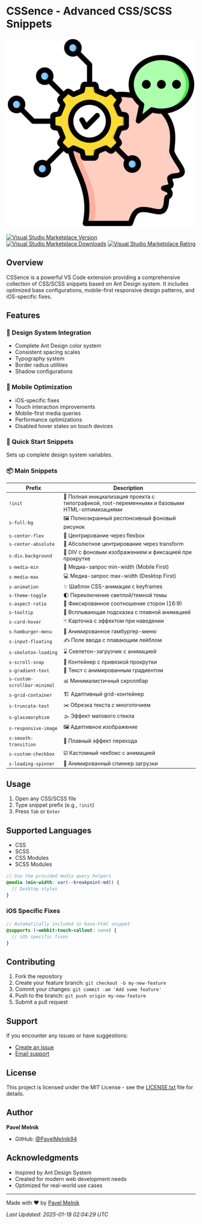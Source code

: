 # CSSence - Advanced CSS/SCSS Snippets

![CSSence Logo](images/icon.png)

[![Visual Studio Marketplace Version](https://img.shields.io/visual-studio-marketplace/v/PavelMelnik.cssence.svg?color=blue&amp;label=VS%20Code%20Marketplace&logo=visual-studio-code)](https://marketplace.visualstudio.com/items?itemName=PavelMelnik.cssence)
[![Visual Studio Marketplace Downloads](https://img.shields.io/visual-studio-marketplace/d/PavelMelnik.cssence.svg?color=blue)](https://marketplace.visualstudio.com/items?itemName=PavelMelnik.cssence)
[![Visual Studio Marketplace Rating](https://img.shields.io/visual-studio-marketplace/r/PavelMelnik.cssence.svg?color=blue)](https://marketplace.visualstudio.com/items?itemName=PavelMelnik.cssence)

## Overview

CSSence is a powerful VS Code extension providing a comprehensive collection of CSS/SCSS snippets based on Ant Design system. It includes optimized base configurations, mobile-first responsive design patterns, and iOS-specific fixes.

## Features

### 🎨 Design System Integration

- Complete Ant Design color system
- Consistent spacing scales
- Typography system
- Border radius utilities
- Shadow configurations

### 📱 Mobile Optimization

- iOS-specific fixes
- Touch interaction improvements
- Mobile-first media queries
- Performance optimizations
- Disabled hover states on touch devices

### 🚀 Quick Start Snippets

Sets up complete design system variables.

### 📦 Main Snippets

| Prefix | Description |
|--------|-------------|
| `!init` | 🎯 Полная инициализация проекта с типографикой, root-переменными и базовыми HTML-оптимизациями |
| `s-full-bg` | 🖼️ Полноэкранный респонсивный фоновый рисунок |
| `s-center-flex` | 📍 Центрирование через flexbox |
| `s-center-absolute` | 📌 Абсолютное центрирование через transform |
| `s-div.background` | 🎨 DIV с фоновым изображением и фиксацией при прокрутке |
| `s-media-min` | 📱 Медиа-запрос min-width (Mobile First) |
| `s-media-max` | 💻 Медиа-запрос max-width (Desktop First) |
| `s-animation` | ✨ Шаблон CSS-анимации с keyframes |
| `s-theme-toggle` | 🌓 Переключение светлой/темной темы |
| `s-aspect-ratio` | 📐 Фиксированное соотношение сторон (16:9) |
| `s-tooltip` | 💬 Всплывающая подсказка с плавной анимацией |
| `s-card-hover` | 🃏 Карточка с эффектом при наведении |
| `s-hamburger-menu` | 🍔 Анимированное гамбургер-меню |
| `s-input-floating` | ✍️ Поле ввода с плавающим лейблом |
| `s-skeleton-loading` | ⌛ Скелетон-загрузчик с анимацией |
| `s-scroll-snap` | 📜 Контейнер с привязкой прокрутки |
| `s-gradient-text` | 🌈 Текст с анимированным градиентом |
| `s-custom-scrollbar-minimal` | 📊 Минималистичный скроллбар |
| `s-grid-container` | 🏗️ Адаптивный grid-контейнер |
| `s-truncate-text` | ✂️ Обрезка текста с многоточием |
| `s-glassmorphism` | 🌫️ Эффект матового стекла |
| `s-responsive-image` | 🖼️ Адаптивное изображение |
| `s-smooth-transition` | 🔄 Плавный эффект перехода |
| `s-custom-checkbox` | ☑️ Кастомный чекбокс с анимацией |
| `s-loading-spinner` | 🔄 Анимированный спиннер загрузки |

## Usage

1. Open any CSS/SCSS file
2. Type snippet prefix (e.g., `!init`)
3. Press `Tab` or `Enter`

## Supported Languages

- CSS
- SCSS
- CSS Modules
- SCSS Modules

```scss
// Use the provided media query helpers
@media (min-width: var(--breakpoint-md)) {
  // Desktop styles
}
```

### iOS Specific Fixes

```scss
// Automatically included in base-html snippet
@supports (-webkit-touch-callout: none) {
  // iOS specific fixes
}
```

## Contributing

1. Fork the repository
2. Create your feature branch: `git checkout -b my-new-feature`
3. Commit your changes: `git commit -am 'Add some feature'`
4. Push to the branch: `git push origin my-new-feature`
5. Submit a pull request

## Support

If you encounter any issues or have suggestions:

- [Create an issue](https://github.com/pavelmelnik94/CSSence/issues)
- [Email support](mailto:recyclesordie94@gmail.com)

## License

This project is licensed under the MIT License - see the [LICENSE.txt](LICENSE.txt) file for details.

## Author

**Pavel Melnik**

- GitHub: [@PavelMelnik94](https://github.com/PavelMelnik94)

## Acknowledgments

- Inspired by Ant Design System
- Created for modern web development needs
- Optimized for real-world use cases

---

Made with ❤️ by [Pavel Melnik](https://github.com/PavelMelnik94)

*Last Updated: 2025-01-18 02:04:29 UTC*
